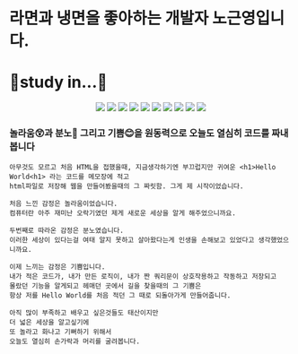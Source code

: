 # 라면과 냉면을 좋아하는 개발자 노근영입니다.

# :muscle:study in...:muscle:
  <div align=center>
  <img src="https://img.shields.io/badge/JAVA 8-white?style=flat-square&logo=java&logoColor=black">
  <img src="https://img.shields.io/badge/MySQL-white?style=flat-square&logo=mysql&logoColor=black">
  <img src="https://img.shields.io/badge/HTML 5-white?style=flat-square&logo=html5&logoColor=black">
  <img src="https://img.shields.io/badge/CSS 3-white?style=flat-square&logo=css3&logoColor=black">
  <img src="https://img.shields.io/badge/GitHub-white?style=flat-square&logo=github&logoColor=black">
  <img src="https://img.shields.io/badge/JavaScript-white?style=flat-square&logo=javascript&logoColor=black">
  <img src="https://img.shields.io/badge/jQuery-white?style=flat-square&logo=jquery&logoColor=black">
  <img src="https://img.shields.io/badge/Oracle-white?style=flat-square&logo=oracle&logoColor=black">
  <img src="https://img.shields.io/badge/Apache Tomcat-white?style=flat-square&logo=apache tomcat&logoColor=black">
  <img src="https://img.shields.io/badge/Spring Framework-white?style=flat-square&logo=spring&logoColor=black">
  </div>

### 놀라움:astonished:과 분노:imp: 그리고 기쁨:blush:을 원동력으로 오늘도 열심히 코드를 짜내봅니다
    아무것도 모르고 처음 HTML을 접했을때, 지금생각하기엔 부끄럽지만 귀여운 <h1>Hello World<h1> 라는 코드를 메모장에 적고
    html파일로 저장해 웹을 만들어봤을때의 그 짜릿함. 그게 제 시작이었습니다.
    
    처음 느낀 감정은 놀라움이었습니다.
    컴퓨터란 아주 재미난 오락기였던 제게 새로운 세상을 알게 해주었으니까요.
    
    두번째로 따라온 감정은 분노였습니다.
    이러한 세상이 있다는걸 여태 알지 못하고 살아왔다는게 인생을 손해보고 있었다고 생각했었으니까요.
    
    이제 느끼는 감정은 기쁨입니다.
    내가 적은 코드가, 내가 만든 로직이, 내가 짠 쿼리문이 상호작용하고 작동하고 저장되고
    몰랐던 기능을 알게되고 헤매던 곳에서 길을 찾을때의 그 기쁨은
    항상 저를 Hello World를 처음 적던 그 때로 되돌아가게 만들어줍니다.
    
    아직 많이 부족하고 배우고 싶은것들도 태산이지만
    더 넓은 세상을 알고싶기에
    또 놀라고 화나고 기뻐하기 위해서
    오늘도 열심히 손가락과 머리를 굴려봅니다.
    
